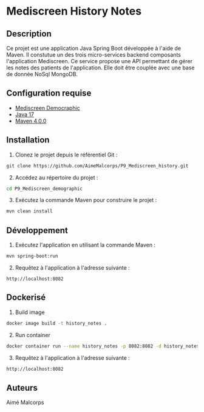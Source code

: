 # Mediscreen History Notes

## Description
Ce projet est une application Java Spring Boot développée à l'aide de Maven. Il constutue un des trois micro-services backend composants l'application Mediscreen. Ce service propose une API permettant de gérer les notes des patients de l'application. Elle doit être couplée avec une base de donnée NoSql MongoDB.

## Configuration requise
- [Mediscreen Democraphic](https://github.com/AimeMalcorps/P9_Mediscreen_demographic/tree/DEV)
- [Java 17](https://www.oracle.com/java/technologies/javase/jdk17-archive-downloads.html)
- [Maven 4.0.0](https://maven.apache.org/download.cgi)

## Installation

1. Clonez le projet depuis le référentiel Git :

``` bash
git clone https://github.com/AimeMalcorps/P9_Mediscreen_history.git
```

2. Accédez au répertoire du projet :

``` bash
cd P9_Mediscreen_demographic
```

3. Exécutez la commande Maven pour construire le projet :

``` bash
mvn clean install
```

## Développement

1. Exécutez l'application en utilisant la commande Maven :

``` bash
mvn spring-boot:run
```

2. Requêtez à l'application à l'adresse suivante :

```
http://localhost:8082
```

## Dockerisé

1. Build image

```bash
docker image build -t history_notes .
```

2. Run container

```bash
docker container run --name history_notes -p 8082:8082 -d history_notes
```

3. Requêtez à l'application à l'adresse suivante :

```bash
http://localhost:8082
```

## Auteurs
Aimé Malcorps
